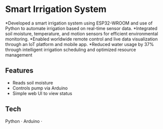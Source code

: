 # Smart Irrigation System
*Developed a smart irrigation system using ESP32-WROOM and use of Python to automate irrigation
 based on real-time sensor data.
*Integrated soil moisture, temperature, and motion sensors for efficient environmental monitoring.
*Enabled worldwide remote control and live data visualization through an IoT platform and mobile app.
*Reduced water usage by 37% through intelligent irrigation scheduling and optimized resource
 management

## Features
- Reads soil moisture
- Controls pump via Arduino
- Simple web UI to view status

## Tech
Python · Arduino · 


